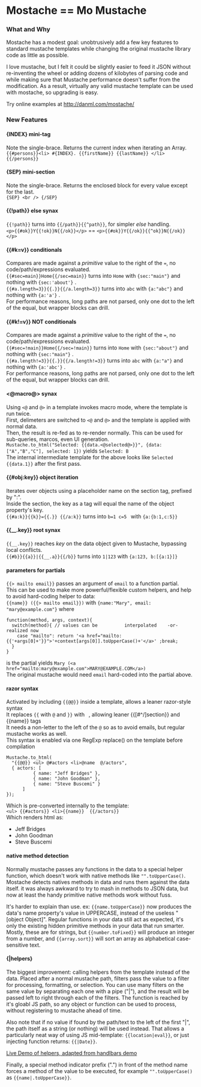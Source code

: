 Mostache == Mo Mustache
========


### What and Why
Mostache has a modest goal: unobtrusively add a few key features to standard mustache templates while changing the original mustache library code as little as possible.

I love mustache, but I felt it could be slightly easier to feed it JSON without re-inventing the wheel or adding dozens of kilobytes of parsing code and while making sure that Mustache performance doesn't suffer from the modification. As a result, virtually any valid mustache template can be used with mostache, so upgrading is easy. 

Try online examples at <http://danml.com/mostache/>


### New Features

#### {INDEX} mini-tag
  Note the single-brace. Returns the current index when iterating an Array.  <br />
    `{{#persons}}<li> #{INDEX}. {{firstName}} {{lastName}} </li> {{/persons}}`

#### {SEP} mini-section
   Note the single-brace. Returns the enclosed block for every value except for the last. <br />
    `{SEP} <br /> {/SEP}`

#### {{!path}} else synax
  `{{!path}}` turns into `{{/path}}{{^path}}`, for simpler _else_ handling. <br />
    `<p>{{#ok}}Y{{!ok}}N{{/ok}}</p>` == `<p>{{#ok}}Y{{/ok}}{{^ok}}N{{/ok}}</p>`
    
#### {{#k=v}} conditionals
  Compares are made against a _primitive_ value to the right of the `=`, no code/path/expressions evaluated. <br />
  `{{#sec=main}}Home{{/sec=main}}` turns into `Home` with `{sec:"main"}` and nothing with `{sec:'about'}` . <br />
  `{{#a.length=3}}{{.}}{{/a.length=3}}` turns into `abc` with `{a:"abc"}` and nothing with `{a:'a'}` . <br />
  For performance reasons, long paths are not parsed, only one dot to the left of the equal, but wrapper blocks can drill.
  
#### {{#k!=v}} NOT conditionals
  Compares are made against a _primitive_ value to the right of the `=`, no code/path/expressions evaluated. <br />
  `{{#sec=!main}}Home{{/sec=!main}}` turns into `Home` with `{sec:"about"}` and nothing with `{sec:"main"}` . <br />
  `{{#a.length!=3}}{{.}}{{/a.length!=3}}` turns into `abc` with `{a:"a"}` and nothing with `{a:'abc'}` . <br />
  For performance reasons, long paths are not parsed, only one dot to the left of the equal, but wrapper blocks can drill.


#### <@macro@> synax
  Using `<@` and `@>` in a template invokes macro mode, where the template is run twice.<br  />
  First, delimeters are switched to `<@` and `@>` and the template is applied  with normal data. <br />
  Then, the result is re-fed as to re-render normally. This can be used for sub-queries, marcos, even UI generation. <br />
`Mustache.to_html("Selected: {{data.<@selected@>}}", {data:["A","B","C"], selected: 1})` yields `Selected: B` <br />
The internal intermediate template for the above looks like `Selected {{data.1}}` after the first pass.

#### {{#obj:key}} object iteration
 Iterates over objects using a placeholder name on the section tag, prefixed by ":". <br />
 Inside the section, the key as a tag will equal the name of the object property's key. <br />
`{{#a:k}}{{k}}={{.}} {{/a:k}}` turns into `b=1 c=5 ` with `{a:{b:1,c:5}}`

#### {{__.key}} root synax
  `{{__.key}}` reaches _key_ on the data object given to Mustache, bypassing local conflicts. <br />
  `{{#b}}{{a}}|{{__.a}}{{/b}}` turns into `1|123` with `{a:123, b:[{a:1}]}`


#### parameters for partials
  `{{> mailto email}}` passes an argument of `email` to a function partial. <br />
  This can be used to make more powerful/flexible custom helpers, and help to avoid hard-coding helper to data:  <br />
  `{{name}} ({{> mailto email}})` with `{name:"Mary", email: "mary@example.com"}` where <br />
  
    function(method, args, context){
      switch(method){ // values can be          interpolated    -or-  realized now
        case "mailto": return '<a href="mailto:{{'+args[0]+'}}">'+context[args[0]].toUpperCase()+'</a>' ;break;
      } 
    }
is the partial yields `Mary (<a href="mailto:mary@example.com">MARY@EXAMPLE.COM</a>)` <br />
The original mustache would need `email` hard-coded into the partial above.


#### razor syntax
  Activated by including `{{@@}}` inside a template, allows a leaner razor-style syntax <br />
  It replaces `{{` with `@` and `}}` with ` `, allowing leaner {{[#^/]section}} and {{name}} tags <br />
  It needs a non-letter to the left of the `@` so as to avoid emails, but regular mustache works as well. <br />
  This syntax is enabled via one RegExp replace() on the template before compilation
```
Mustache.to_html(
  "{{@@}} <ul> @#actors <li>@name  @/actors", 
  { actors: [ 
          { name: "Jeff Bridges" },
          { name: "John Goodman" },
          { name: "Steve Buscemi" }
      ]
}); 
```
Which is pre-converted internally to the template: <br />
`<ul> {{#actors}} <li>{{name}}  {{/actors}}` <br />
Which renders html as:
* Jeff Bridges
* John Goodman
* Steve Buscemi


#### native method detection
Normally mustache passes any functions in the data to a special helper function, which doesn't work with native methods like `"".toUpperCase()`. Mostache detects natives methods in data and runs them against the data itself. it was always awkward to try to mash in methods to JSON data, but now at least the handy primitive native methods work without fuss. 

It's harder to explain than use. ex: `{{name.toUpperCase}}` now produces the data's name property's value in UPPERCASE, instead of the useless "[object Object]". Regular functions in your data still act as expected, it's only the existing hidden primitive methods in your data that run smarter. Mostly, these are for strings, but `{{number.toFixed}}` will produce an integer from a number, and `{{array.sort}}` will sort an array as alphabetical case-sensitive text.

#### {|helpers}
The biggest improvement: calling helpers from the template instead of the data. Placed after a normal mustache path, filters pass the value to a filter for processing, formatting, or selection. You can use many filters on the same value by separating each one with a pipe ("|"), and the result will be passed left to right through each of the filters. The function is reached by it's gloabl JS path, so any object or function can be used to process, without registering to mustache ahead of time. 

Also note that if no value if found by the path/text to the left of the first "|", the path itself as a string (or nothing) will be used instead. That allows a particularly neat way of using JS mid-template: `{{location|eval}}`, or just injecting function returns: `{{|Date}}`. 

[Live Demo of helpers, adapted from handlbars demo](http://pagedemos.com/4cy5k6jwxyrf/) <br />

Finally, a special method indicator prefix (".") in front of the method name forces a method of the value to be executed, for example `"".toUpperCase()` as `{{name|.toUpperCase}}`.



